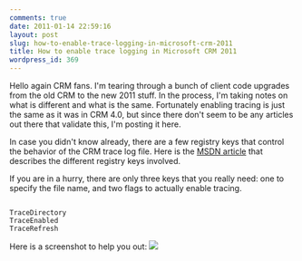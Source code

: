 ```yaml
---
comments: true
date: 2011-01-14 22:59:16
layout: post
slug: how-to-enable-trace-logging-in-microsoft-crm-2011
title: How to enable trace logging in Microsoft CRM 2011
wordpress_id: 369
---
```


Hello again CRM fans. I'm tearing through a bunch of client code upgrades from the old CRM to the new 2011 stuff. In the process, I'm taking notes on what is different and what is the same. Fortunately enabling tracing is just the same as it was in CRM 4.0, but since there don't seem to be any articles out there that validate this, I'm posting it here. 

In case you didn't know already, there are a few registry keys that control the behavior of the CRM trace log file. Here is the [MSDN article](http://support.microsoft.com/kb/907490) that describes the different registry keys involved.

If you are in a hurry, there are only three keys that you really need: one to specify the file name, and two flags to actually enable tracing. 

```

TraceDirectory
TraceEnabled
TraceRefresh

```


Here is a screenshot to help you out:
[![](http://crmvoyager.files.wordpress.com/2011/01/registry.png?w=300)](http://crmvoyager.files.wordpress.com/2011/01/registry.png)

